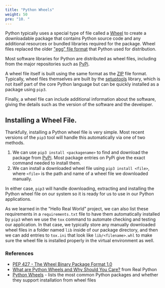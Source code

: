 ```yaml
---
title: "Python Wheels"
weight: 50
pre: "10. "
---
```


Python typically uses a special type of file called a [Wheel](https://realpython.com/python-wheels/) to create a downloadable package that contains Python source code and any additional resources or bundled libraries required for the package. Wheel files replaced the older ["egg" file format](https://packaging.python.org/discussions/wheel-vs-egg/) that Python used for distribution.

Most software libraries for Python are distributed as wheel files, including from the major repositories such as [PyPi](https://pypi.org/). 

A wheel file itself is built using the same format as the [ZIP](https://en.wikipedia.org/wiki/ZIP_(file_format)) file format. Typically, wheel files themselves are built by the [setuptools](https://setuptools.readthedocs.io/en/latest/) library, which is not itself part of the core Python language but can be quickly installed as a package using `pip3`. 

Finally, a wheel file can include additional information about the software, giving the details such as the version of the software and the developer.

## Installing a Wheel File.

Thankfully, installing a Python wheel file is very simple. Most recent versions of the `pip3` tool will handle this automatically via one of two methods.

1. We can use `pip3 install <packagename>` to find and download the package from [PyPi](https://pypi.org/). Most package entries on PyPi give the exact command needed to install them.
2. We can install a downloaded wheel file using `pip3 install <file>`, where `<file>` is the path and name of a wheel file we downloaded manually.

In either case, `pip3` will handle downloading, extracting and installing the Python wheel file on our system so it is ready for us to use in our Python applications.

As we learned in the "Hello Real World" project, we can also list these requirements in a `requirements.txt` file to have them automatically installed by `pip3` when we use the `tox` command to automate checking and testing our application. In that case, we typically store any manually downloaded wheel files in a folder named `lib` inside of our package directory, and then we can add entries to `tox.ini` that look like `lib/<filename>.whl` to make sure the wheel file is installed properly in the virtual environment as well.

### References

* [PEP 427 - The Wheel Binary Package Format 1.0](https://www.python.org/dev/peps/pep-0427/)
* [What are Python Wheels and Why Should You Care?](https://realpython.com/python-wheels/) from Real Python
* [Python Wheels](https://pythonwheels.com/) - lists the most common Python packages and whether they support installation from wheel files
